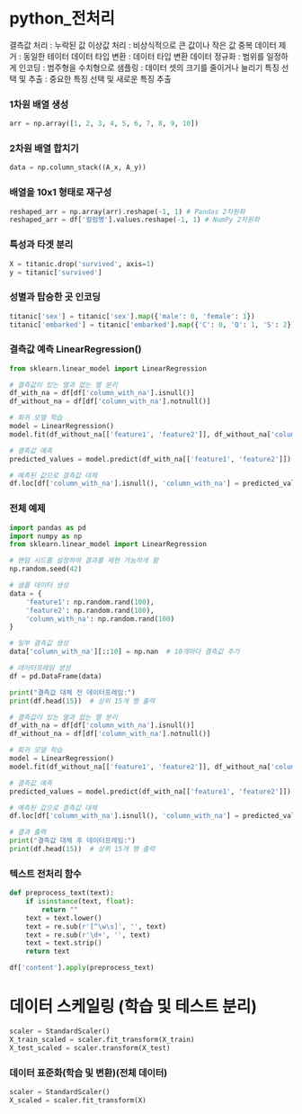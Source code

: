 python_전처리
=============

결측값 처리 : 누락된 값
이상값 처리 : 비상식적으로 큰 값이나 작은 값
중복 데이터 제거 : 동일한 테이터 
데이터 타입 변환 : 데이터 타입 변환
데이터 정규화 : 범위를 일정하게
인코딩 : 범주형을 수치형으로
샘플링 : 데이터 셋의 크기를 줄이거나 늘리기
특징 선택 및 추출 : 중요한 특징 선택 및 새로운 특징 추출

### 1차원 배열 생성
```py
arr = np.array([1, 2, 3, 4, 5, 6, 7, 8, 9, 10])
```

### 2차원 배열 합치기
```py
data = np.column_stack((A_x, A_y))
```

### 배열을 10x1 형태로 재구성
```py
reshaped_arr = np.array(arr).reshape(-1, 1) # Pandas 2차원화
reshaped_arr = df['컬럼명'].values.reshape(-1, 1) # NumPy 2차원화

```

### 특성과 타겟 분리
```py
X = titanic.drop('survived', axis=1)
y = titanic['survived']
```


### 성별과 탑승한 곳 인코딩
```py
titanic['sex'] = titanic['sex'].map({'male': 0, 'female': 1})
titanic['embarked'] = titanic['embarked'].map({'C': 0, 'Q': 1, 'S': 2})
```

### 결측값 예측 LinearRegression() 
```py
from sklearn.linear_model import LinearRegression

# 결측값이 있는 열과 없는 열 분리
df_with_na = df[df['column_with_na'].isnull()]
df_without_na = df[df['column_with_na'].notnull()]

# 회귀 모델 학습
model = LinearRegression()
model.fit(df_without_na[['feature1', 'feature2']], df_without_na['column_with_na'])

# 결측값 예측
predicted_values = model.predict(df_with_na[['feature1', 'feature2']])

# 예측된 값으로 결측값 대체
df.loc[df['column_with_na'].isnull(), 'column_with_na'] = predicted_values

```

### 전체 예제
```py
import pandas as pd
import numpy as np
from sklearn.linear_model import LinearRegression

# 랜덤 시드를 설정하여 결과를 재현 가능하게 함
np.random.seed(42)

# 샘플 데이터 생성
data = {
    'feature1': np.random.rand(100),
    'feature2': np.random.rand(100),
    'column_with_na': np.random.rand(100)
}

# 일부 결측값 생성
data['column_with_na'][::10] = np.nan  # 10개마다 결측값 추가

# 데이터프레임 생성
df = pd.DataFrame(data)

print("결측값 대체 전 데이터프레임:")
print(df.head(15))  # 상위 15개 행 출력

# 결측값이 있는 열과 없는 열 분리
df_with_na = df[df['column_with_na'].isnull()]
df_without_na = df[df['column_with_na'].notnull()]

# 회귀 모델 학습
model = LinearRegression()
model.fit(df_without_na[['feature1', 'feature2']], df_without_na['column_with_na'])

# 결측값 예측
predicted_values = model.predict(df_with_na[['feature1', 'feature2']])

# 예측된 값으로 결측값 대체
df.loc[df['column_with_na'].isnull(), 'column_with_na'] = predicted_values

# 결과 출력
print("결측값 대체 후 데이터프레임:")
print(df.head(15))  # 상위 15개 행 출력
```

### 텍스트 전처리 함수
```py
def preprocess_text(text):
    if isinstance(text, float):
        return ""
    text = text.lower()
    text = re.sub(r'[^\w\s]', '', text)
    text = re.sub(r'\d+', '', text)
    text = text.strip()
    return text

df['content'].apply(preprocess_text)
```

# 데이터 스케일링 (학습 및 테스트 분리)
```py
scaler = StandardScaler()
X_train_scaled = scaler.fit_transform(X_train)
X_test_scaled = scaler.transform(X_test)
```

### 데이터 표준화(학습 및 변환)(전체 데이터)
```py
scaler = StandardScaler()
X_scaled = scaler.fit_transform(X)
```